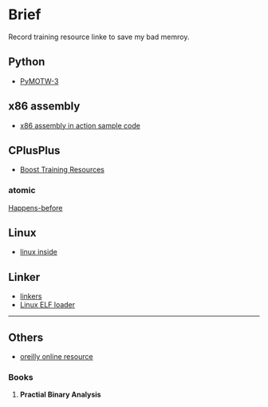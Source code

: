 # Brief

Record training resource linke to save my bad memroy.

## Python
*  [PyMOTW-3](https://pymotw.com/3/index.html)

## x86 assembly

* [x86 assembly in action sample code](https://www.cnblogs.com/leec/p/8081720.html)

## CPlusPlus

* [Boost Training Resources](https://theboostcpplibraries.com/)

### atomic

 [Happens-before](https://preshing.com/20130702/the-happens-before-relation/)

## Linux

* [linux inside](https://0xax.gitbooks.io/linux-insides/Booting/linux-bootstrap-1.html)

## Linker

* [linkers](http://lurklurk.org/linkers/linkers.html#sharedlibs)
* [Linux ELF loader](https://lwn.net/Articles/631631/)
---

## Others

* [oreilly online resource](https://learning.oreilly.com/)

### Books

1. **Practial Binary Analysis**
